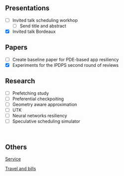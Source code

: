 ## Presentations
  
- [ ] Invited talk scheduling workhop 
  - [ ] Send title and abstract
- [x] Invited talk Bordeaux

## Papers

- [ ] Create baseline paper for PDE-based app resiliency
- [x] Experiments for the IPDPS second round of reviews

## Research

- [ ] Prefetching study
- [ ] Preferential checkpoiting
- [ ] Geometry aware approximation
- [ ] UTK
- [ ] Neural networks resiliency
- [ ] Speculative scheduling simulator

<br/>

## Others

[Service](service.md)

[Travel and bills](others.md)
